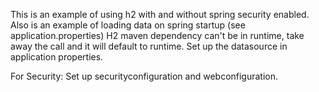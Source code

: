 This is an example of using h2 with and without spring security enabled.
Also is an example of loading data on spring startup (see application.properties)
H2 maven dependency can't be in runtime, take away the call and it will default to runtime.
Set up the datasource in application properties.

For Security:
Set up securityconfiguration and webconfiguration.